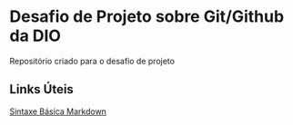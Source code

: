 # Desafio de Projeto sobre Git/Github da DIO
Repositório criado para o desafio de projeto

## Links Úteis
[Sintaxe Básica Markdown](https://www.markdownguide.org/basic-syntax)
